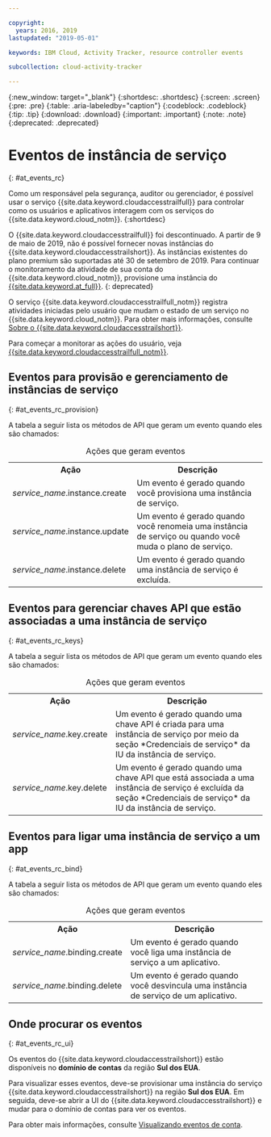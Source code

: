 ```yaml
---

copyright:
  years: 2016, 2019
lastupdated: "2019-05-01"

keywords: IBM Cloud, Activity Tracker, resource controller events

subcollection: cloud-activity-tracker

---
```


{:new_window: target="_blank"}
{:shortdesc: .shortdesc}
{:screen: .screen}
{:pre: .pre}
{:table: .aria-labeledby="caption"}
{:codeblock: .codeblock}
{:tip: .tip}
{:download: .download}
{:important: .important}
{:note: .note}
{:deprecated: .deprecated}

# Eventos de instância de serviço  
{: #at_events_rc}

Como um responsável pela segurança, auditor ou gerenciador, é possível usar o serviço {{site.data.keyword.cloudaccesstrailfull}} para controlar como os usuários e aplicativos interagem com os serviços do {{site.data.keyword.cloud_notm}}. 
{:shortdesc}

O {{site.data.keyword.cloudaccesstrailfull}} foi descontinuado. A partir de 9 de maio de 2019, não é possível fornecer novas instâncias do {{site.data.keyword.cloudaccesstrailshort}}. As instâncias existentes do plano premium são suportadas até 30 de setembro de 2019. Para continuar o monitoramento da atividade de sua conta do {{site.data.keyword.cloud_notm}}, provisione uma instância do [{{site.data.keyword.at_full}}](/docs/services/Activity-Tracker-with-LogDNA?topic=logdnaat-getting-started#getting-started).
{: deprecated}

O serviço {{site.data.keyword.cloudaccesstrailfull_notm}} registra atividades iniciadas pelo usuário que mudam o estado de um serviço no {{site.data.keyword.cloud_notm}}. Para obter mais informações, consulte [Sobre o {{site.data.keyword.cloudaccesstrailshort}}](/docs/services/cloud-activity-tracker?topic=cloud-activity-tracker-activity_tracker_ov#activity_tracker_ov).

Para começar a monitorar as ações do usuário, veja [{{site.data.keyword.cloudaccesstrailfull_notm}}](/docs/services/cloud-activity-tracker?topic=cloud-activity-tracker-getting-started). 


## Eventos para provisão e gerenciamento de instâncias de serviço
{: #at_events_rc_provision}

A tabela a seguir lista os métodos de API que geram um evento quando eles são chamados:

<table>
  <caption>Ações que geram eventos</caption>
  <tr>
    <th>Ação</th>
	  <th>Descrição</th>
  </tr>
  <tr>
    <td><i>service_name</i>.instance.create</td>
	  <td>Um evento é gerado quando você provisiona uma instância de serviço.</td>
  </tr>
  <tr>
    <td><i>service_name</i>.instance.update</td>
	  <td>Um evento é gerado quando você renomeia uma instância de serviço ou quando você muda o plano de serviço.</td>
  </tr>
  <tr>
    <td><i>service_name</i>.instance.delete</td>
	  <td>Um evento é gerado quando uma instância de serviço é excluída.</td>
  </tr>
</table>


##  Eventos para gerenciar chaves API que estão associadas a uma instância de serviço
{: #at_events_rc_keys}

A tabela a seguir lista os métodos de API que geram um evento quando eles são chamados:

<table>
  <caption>Ações que geram eventos</caption>
  <tr>
    <th>Ação</th>
	  <th>Descrição</th>
  </tr>
  <tr>
    <td><i>service_name</i>.key.create</td>
	  <td>Um evento é gerado quando uma chave API é criada para uma instância de serviço por meio da seção *Credenciais de serviço* da IU da instância de serviço.</td>
  </tr>
  <tr>
    <td><i>service_name</i>.key.delete</td>
	  <td>Um evento é gerado quando uma chave API que está associada a uma instância de serviço é excluída da seção *Credenciais de serviço* da IU da instância de serviço.</td>
  </tr>
</table>

##  Eventos para ligar uma instância de serviço a um app
{: #at_events_rc_bind}

A tabela a seguir lista os métodos de API que geram um evento quando eles são chamados:

<table>
  <caption>Ações que geram eventos</caption>
  <tr>
    <th>Ação</th>
	  <th>Descrição</th>
  </tr>
  <tr>
    <td><i>service_name</i>.binding.create</td>
	  <td>Um evento é gerado quando você liga uma instância de serviço a um aplicativo.</td>
  </tr>
  <tr>
    <td><i>service_name</i>.binding.delete</td>
	  <td>Um evento é gerado quando você desvincula uma instância de serviço de um aplicativo.</td>
  </tr>
</table>




## Onde procurar os eventos
{: #at_events_rc_ui}

Os eventos do {{site.data.keyword.cloudaccesstrailshort}} estão disponíveis no **domínio de contas** da região **Sul dos EUA**.

Para visualizar esses eventos, deve-se provisionar uma instância do serviço {{site.data.keyword.cloudaccesstrailshort}} na região **Sul dos EUA**. Em seguida, deve-se abrir a UI do {{site.data.keyword.cloudaccesstrailshort}} e mudar para o domínio de contas para ver os eventos. 

Para obter mais informações, consulte [Visualizando eventos de conta](/docs/services/cloud-activity-tracker/how-to/manage-events-ui?topic=cloud-activity-tracker-view_acc_events#view_acc_events_account_events).



